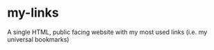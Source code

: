 # my-links
A single HTML, public facing website with my most used links (i.e. my universal bookmarks)

